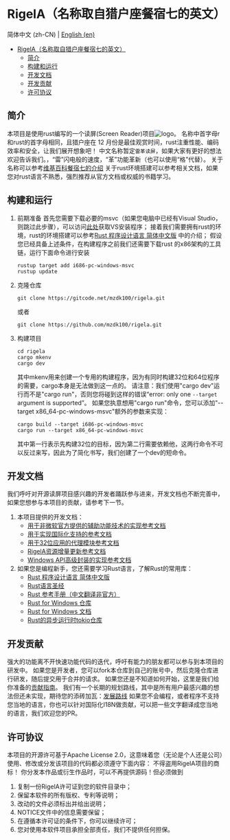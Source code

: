 # RigelA（名称取自猎户座餐宿七的英文）

简体中文 (zh-CN) | [English (en)](README-EN.md)

<!-- TOC -->

* [RigelA（名称取自猎户座餐宿七的英文）](#rigela名称取自猎户座餐宿七的英文)
    * [简介](#简介)
    * [构建和运行](#构建和运行)
    * [开发文档](#开发文档)
    * [开发贡献](#开发贡献)
    * [许可协议](#许可协议)

<!-- TOC -->

## 简介

本项目是使用rust编写的一个读屏(Screen Reader)项目![logo](logo.ico)。
名称中首字母r和rust的首字母相同，且猎户座在 12 月份是最佳观赏时间，rust注重性能、编码效率和安全，让我们展开想象吧！
中文名称暂定`雷革读屏`，如果大家有更好的想法欢迎告诉我们。，“雷”闪电般的速度，“革”功能革新（也可以使用“格”代替）。
关于名称可以参考[维基百科餐宿七的介绍](https://zh.wikipedia.org/wiki/%E5%8F%83%E5%AE%BF%E4%B8%83)
关于rust环境搭建可以参考相关文档，如果您对rust语言不熟悉，强烈推荐从官方文档或权威的书籍学习。

## 构建和运行

1. 前期准备
   首先您需要下载必要的msvc（如果您电脑中已经有Visual
   Studio，则跳过此步骤），可以访问[此处](https://visualstudio.microsoft.com/zh-hans/downloads/)获取VS安装程序；
   接着我们需要拥有rust的环境，rust的环境搭建可以参考[Rust 程序设计语言 简体中文版](https://kaisery.github.io/trpl-zh-cn)
   中的介绍；
   假设您已经具备上述条件，在构建程序之前我们还需要下载rust 的x86架构的工具链，运行下面命令进行安装
    ```shell
    rustup target add i686-pc-windows-msvc
    rustup update
    ```
2. 克隆仓库
    ```shell
    git clone https://gitcode.net/mzdk100/rigela.git
    ```
   或者
    ```shell
    git clone https://github.com/mzdk100/rigela.git
    ```
3. 构建项目
    ```shell
    cd rigela
    cargo mkenv
    cargo dev
    ```
   其中mkenv用来创建一个专用的构建程序，因为有同时构建32位和64位程序的需要，cargo本身是无法做到这一点的。
   请注意：我们使用"cargo dev"运行而不是"cargo run"，否则您将碰到这样的错误“error: only one `--target` argument is
   supported”。
   如果您执意想用"cargo run"命令，您可以添加"--target x86_64-pc-windows-msvc"额外的参数来实现：
    ```shell
    cargo build --target i686-pc-windows-msvc
    cargo run --target x86_64-pc-windows-msvc
    ```
   其中第一行表示先构建32位的目标，因为第二行需要依赖他，这两行命令不可以反过来写，因此为了简化书写，我们创建了一个dev的短命令。

## 开发文档

我们呼吁对开源读屏项目感兴趣的开发者踊跃参与进来，开发文档也不断完善中，如果您想参与本项目的贡献，请参考下一节。

1. 本项目提供的开发文档：
    - [用于非微软官方提供的辅助功能技术的实现参考文档](a11y/A11Y.md)
    - [用于实现国际化支持的参考文档](I18N.md)
    - [用于32位应用的代理模块参考文档](proxy32/README.md)
    - [RigelA资源增量更新参考文档](resources/README.md)
    - [Windows API高级封装的实现参考文档](win-wrap/README.md)
2. 如果您是编程新手，您还需要学习Rust语言，了解Rust的常用库：
    - [Rust 程序设计语言 简体中文版](https://kaisery.github.io/trpl-zh-cn)
    - [Rust语言圣经](https://course.rs/about-book.html)
    - [Rust 参考手册（中文翻译非官方）](https://minstrel1977.gitee.io/rust-reference/)
    - [Rust for Windows 仓库](https://github.com/microsoft/windows-rs)
    - [Rust for Windows 文档](https://microsoft.github.io/windows-docs-rs/)
    - [Rust的异步运行时tokio仓库](https://github.com/tokio-rs/tokio)

## 开发贡献

强大的功能离不开快速功能代码的迭代，呼吁有能力的朋友都可以参与到本项目的研发中。
如果您是开发者，您可以fork本仓库到自己的账号中，然后克隆仓库进行研发，随后提交用于合并的请求。
如果您还是不知道如何开始，这里是我们给你准备的[贡献指南](CONTRIBUTING.md)。
我们有一个长期的规划路线，其中是所有用户最感兴趣的想法但还未实现，期待您的添砖加瓦：[发展路线](https://gitcode.net/mzdk100/rigela/-/issues/1)
如果您不会编程，或者程序不支持您当地的语言，你也可以针对国际化I18N做贡献，可以把一些文字翻译成您当地的语言，我们欢迎您的PR。

## 许可协议

本项目的开源许可基于Apache License 2.0，这意味着您（无论是个人还是公司）使用、修改或分发该项目的代码都必须遵守下面内容：
不得盗用RigelA项目的商标！
你分发本作品或衍生作品时，可以不再提供源码！但必须做到

1. 复制一份RigelA许可证到您的软件目录中；
2. 保留本软件的所有版权、专利等说明；
3. 改动的文件必须标出并给出说明；
4. NOTICE文件中的信息需要保留；
5. 在遵循本许可证的条件下，你可以继续许可；
6. 您对使用本软件项目承担全部责任，我们不提供任何担保。
